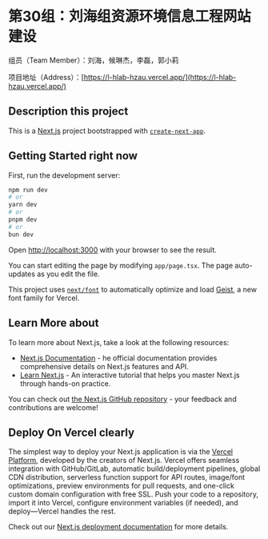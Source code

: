 # 第30组：刘海组资源环境信息工程网站建设 

组员（Team Member）：刘海，候琳杰，李磊，郭小莉       

项目地址（Address）：[https://l-hlab-hzau.vercel.app/](https://l-hlab-hzau.vercel.app/)       
 
## Description this project

This is a [Next.js](https://nextjs.org) project bootstrapped with [`create-next-app`](https://nextjs.org/docs/app/api-reference/cli/create-next-app).  
  
## Getting Started right now    
   
First, run the development server:      
```bash   
npm run dev  
# or 
yarn dev
# or  
pnpm dev
# or 
bun dev   
```   

Open [http://localhost:3000](http://localhost:3000) with your browser to see the result.
  
You can start editing the page by modifying `app/page.tsx`. The page auto-updates as you edit the file.  

This project uses [`next/font`](https://nextjs.org/docs/app/building-your-application/optimizing/fonts) to automatically optimize and load [Geist](https://vercel.com/font), a new font family for Vercel.
 
## Learn More about

To learn more about Next.js, take a look at the following resources:     

- [Next.js Documentation](https://nextjs.org/docs) - he official documentation provides comprehensive details on Next.js features and API.         
- [Learn Next.js](https://nextjs.org/learn) - An interactive tutorial that helps you master Next.js through hands-on practice.

You can check out [the Next.js GitHub repository](https://github.com/vercel/next.js) - your feedback and contributions are welcome!   

## Deploy On Vercel clearly

The simplest way to deploy your Next.js application is via the [Vercel Platform](https://vercel.com/new?utm_medium=default-template&filter=next.js&utm_source=create-next-app&utm_campaign=create-next-app-readme), developed by the creators of Next.js. Vercel offers seamless integration with GitHub/GitLab, automatic build/deployment pipelines, global CDN distribution, serverless function support for API routes, image/font optimizations, preview environments for pull requests, and one-click custom domain configuration with free SSL. Push your code to a repository, import it into Vercel, configure environment variables (if needed), and deploy—Vercel handles the rest. 

Check out our [Next.js deployment documentation](https://nextjs.org/docs/app/building-your-application/deploying) for more details.    

